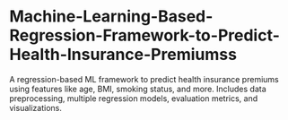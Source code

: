 # Machine-Learning-Based-Regression-Framework-to-Predict-Health-Insurance-Premiumss
A regression-based ML framework to predict health insurance premiums using features like age, BMI, smoking status, and more. Includes data preprocessing, multiple regression models, evaluation metrics, and visualizations.
